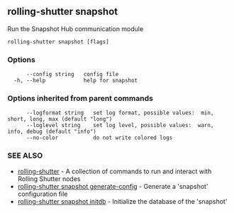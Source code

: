 ## rolling-shutter snapshot

Run the Snapshot Hub communication module

```
rolling-shutter snapshot [flags]
```

### Options

```
      --config string   config file
  -h, --help            help for snapshot
```

### Options inherited from parent commands

```
      --logformat string   set log format, possible values:  min, short, long, max (default "long")
      --loglevel string    set log level, possible values:  warn, info, debug (default "info")
      --no-color           do not write colored logs
```

### SEE ALSO

* [rolling-shutter](rolling-shutter.md)	 - A collection of commands to run and interact with Rolling Shutter nodes
* [rolling-shutter snapshot generate-config](rolling-shutter_snapshot_generate-config.md)	 - Generate a 'snapshot' configuration file
* [rolling-shutter snapshot initdb](rolling-shutter_snapshot_initdb.md)	 - Initialize the database of the 'snapshot'

